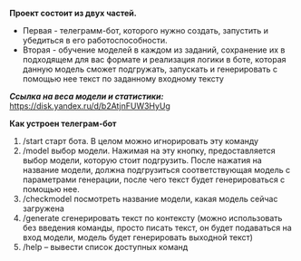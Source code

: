 **Проект состоит из двух частей.**
- Первая - телеграмм-бот, которого нужно создать, запустить и убедиться в его 
работоспособности.
- Вторая - обучение моделей в каждом из заданий, сохранение их в подходящем для 
вас формате и реализация логики в боте, которая данную модель сможет 
подгружать, запускать и генерировать с помощью нее текст по заданному входному 
тексту

***Ссылка на веса модели и статистики:*** https://disk.yandex.ru/d/b2AtjnFUW3HyUg
 
**Как устроен телеграм-бот**
1. /start старт бота. В целом можно игнорировать эту команду 
2. /model выбор модели. Нажимая на эту кнопку, предоставляется выбор модели, 
которую стоит подгрузить. После нажатия на название модели, должна 
подгрузиться соответствующая модель с параметрами генерации, после чего текст 
будет генерироваться с помощью нее. 
3. /checkmodel посмотреть название модели, какая модель сейчас загружена 
4. /generate сгенерировать текст по контексту (можно использовать без введения 
команды, просто писать текст, он будет подаваться на вход модели, модель будет 
генерировать выходной текст) 
5. /help – вывести список доступных команд
